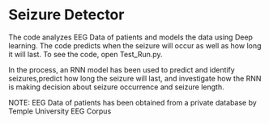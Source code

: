 # Seizure Detector

The code analyzes EEG Data of patients and models the data using Deep learning. The code predicts when the seizure will occur as well as how long it will last.
To see the code, open Test_Run.py. 

In the process, an RNN model has been used to predict and identify seizures,predict how long the seizure will last, and investigate how the RNN is making decision about seizure occurrence and seizure length. 

NOTE: EEG Data of patients has been obtained from a private database by Temple University EEG Corpus
